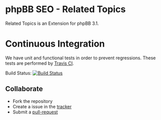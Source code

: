 # phpBB SEO - Related Topics

Related Topics is an Extension for phpBB 3.1.

# Continuous Integration

We have unit and functional tests in order to prevent regressions. These tests are performed by [Travis CI](http://travis-ci.org/).

Build Status: [![Build Status](https://secure.travis-ci.org/phpBBSEO/related.png?branch=master)](http://travis-ci.org/phpBBSEO/related)

## Collaborate

* Fork the repository
* Create a issue in the [tracker](https://github.com/phpBBSEO/related/issues)
* Submit a [pull-request](https://github.com/phpBBSEO/related/pulls)
